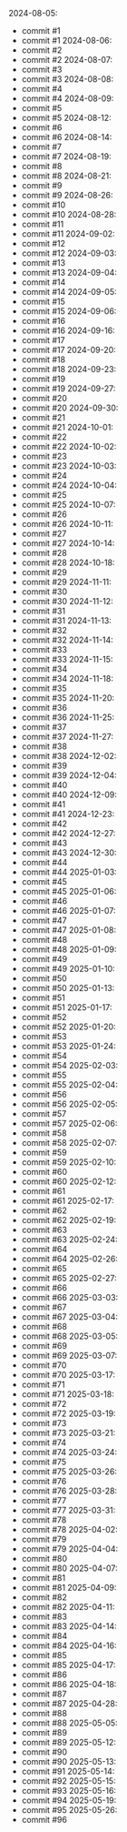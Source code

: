 
2024-08-05:
- commit #1
- commit #1
2024-08-06:
- commit #2
- commit #2
2024-08-07:
- commit #3
- commit #3
2024-08-08:
- commit #4
- commit #4
2024-08-09:
- commit #5
- commit #5
2024-08-12:
- commit #6
- commit #6
2024-08-14:
- commit #7
- commit #7
2024-08-19:
- commit #8
- commit #8
2024-08-21:
- commit #9
- commit #9
2024-08-26:
- commit #10
- commit #10
2024-08-28:
- commit #11
- commit #11
2024-09-02:
- commit #12
- commit #12
2024-09-03:
- commit #13
- commit #13
2024-09-04:
- commit #14
- commit #14
2024-09-05:
- commit #15
- commit #15
2024-09-06:
- commit #16
- commit #16
2024-09-16:
- commit #17
- commit #17
2024-09-20:
- commit #18
- commit #18
2024-09-23:
- commit #19
- commit #19
2024-09-27:
- commit #20
- commit #20
2024-09-30:
- commit #21
- commit #21
2024-10-01:
- commit #22
- commit #22
2024-10-02:
- commit #23
- commit #23
2024-10-03:
- commit #24
- commit #24
2024-10-04:
- commit #25
- commit #25
2024-10-07:
- commit #26
- commit #26
2024-10-11:
- commit #27
- commit #27
2024-10-14:
- commit #28
- commit #28
2024-10-18:
- commit #29
- commit #29
2024-11-11:
- commit #30
- commit #30
2024-11-12:
- commit #31
- commit #31
2024-11-13:
- commit #32
- commit #32
2024-11-14:
- commit #33
- commit #33
2024-11-15:
- commit #34
- commit #34
2024-11-18:
- commit #35
- commit #35
2024-11-20:
- commit #36
- commit #36
2024-11-25:
- commit #37
- commit #37
2024-11-27:
- commit #38
- commit #38
2024-12-02:
- commit #39
- commit #39
2024-12-04:
- commit #40
- commit #40
2024-12-09:
- commit #41
- commit #41
2024-12-23:
- commit #42
- commit #42
2024-12-27:
- commit #43
- commit #43
2024-12-30:
- commit #44
- commit #44
2025-01-03:
- commit #45
- commit #45
2025-01-06:
- commit #46
- commit #46
2025-01-07:
- commit #47
- commit #47
2025-01-08:
- commit #48
- commit #48
2025-01-09:
- commit #49
- commit #49
2025-01-10:
- commit #50
- commit #50
2025-01-13:
- commit #51
- commit #51
2025-01-17:
- commit #52
- commit #52
2025-01-20:
- commit #53
- commit #53
2025-01-24:
- commit #54
- commit #54
2025-02-03:
- commit #55
- commit #55
2025-02-04:
- commit #56
- commit #56
2025-02-05:
- commit #57
- commit #57
2025-02-06:
- commit #58
- commit #58
2025-02-07:
- commit #59
- commit #59
2025-02-10:
- commit #60
- commit #60
2025-02-12:
- commit #61
- commit #61
2025-02-17:
- commit #62
- commit #62
2025-02-19:
- commit #63
- commit #63
2025-02-24:
- commit #64
- commit #64
2025-02-26:
- commit #65
- commit #65
2025-02-27:
- commit #66
- commit #66
2025-03-03:
- commit #67
- commit #67
2025-03-04:
- commit #68
- commit #68
2025-03-05:
- commit #69
- commit #69
2025-03-07:
- commit #70
- commit #70
2025-03-17:
- commit #71
- commit #71
2025-03-18:
- commit #72
- commit #72
2025-03-19:
- commit #73
- commit #73
2025-03-21:
- commit #74
- commit #74
2025-03-24:
- commit #75
- commit #75
2025-03-26:
- commit #76
- commit #76
2025-03-28:
- commit #77
- commit #77
2025-03-31:
- commit #78
- commit #78
2025-04-02:
- commit #79
- commit #79
2025-04-04:
- commit #80
- commit #80
2025-04-07:
- commit #81
- commit #81
2025-04-09:
- commit #82
- commit #82
2025-04-11:
- commit #83
- commit #83
2025-04-14:
- commit #84
- commit #84
2025-04-16:
- commit #85
- commit #85
2025-04-17:
- commit #86
- commit #86
2025-04-18:
- commit #87
- commit #87
2025-04-28:
- commit #88
- commit #88
2025-05-05:
- commit #89
- commit #89
2025-05-12:
- commit #90
- commit #90
2025-05-13:
- commit #91
2025-05-14:
- commit #92
2025-05-15:
- commit #93
2025-05-16:
- commit #94
2025-05-19:
- commit #95
2025-05-26:
- commit #96